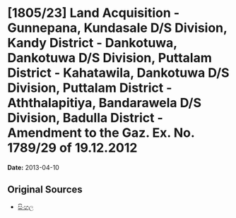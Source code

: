 # [1805/23] Land Acquisition - Gunnepana, Kundasale D/S Division, Kandy District - Dankotuwa, Dankotuwa D/S Division, Puttalam District - Kahatawila, Dankotuwa D/S Division, Puttalam District - Aththalapitiya, Bandarawela D/S Division, Badulla District - Amendment to the Gaz. Ex. No. 1789/29 of 19.12.2012

**Date:** 2013-04-10

## Original Sources

- [සිංහල](https://documents.gov.lk/view/extra-gazettes/2013/4/1805-23_S.pdf)
